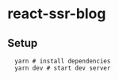 # react-ssr-blog

## Setup

```shell
  yarn # install dependencies
  yarn dev # start dev server
```
